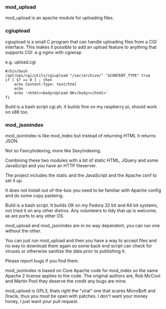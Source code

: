 ### mod_upload

mod_upload is an apache module for uploading files.

### cgiupload

cgiupload is a small C program that can handle uploading files from a CGI interface.
This makes it possible to add an upload feature to anything that supports CGI .e.g nginx with cgiwrap

e.g.  upload.cgi

    #/bin/bash
    /opt/ops/cgi/utils/cgiupload "/var/archive/" "$CONTENT_TYPE" true
    if [ $? == 0 ] ; then  
        echo Content-Type: text/html
        echo
        echo '<html><body>Upload OK</body></html>'
    fi

Build is a bash script cgi.sh, it builds fine on my raspberry pi, should work on x86 too.

### mod_jsonindex

mod_jsonindex is like mod_index but instead of returning HTML it returns JSON.

Not so FancyIndexing, more like SexyIndexing.

Combining these two modules with a bit of static HTML, JQuery and some JavaScript and you have an HTTP fileserver.

The project includes the static and the JavaScript and the Apache conf to set it up.

It does not install out of-the-box you need to be familiar with Apache config and do some copy pasteing.

Build is a bash script. It builds OK on my Fedora 32 bit and 64 bit systems, not tried it on any other distros.  Any volunteers to tidy that up is welcome, as are ports to any other OS.

mod_upload and mod_jsonindex are in no way dependent, you can run one without the other.

You can just run mod_upload and then you have a way to accept files and no way to download them again so some back end script can check for viruses or otherwise sanitize the data prior to publishing it.


Please report bugs if you find them.

mod_jsonindex is based on Core Apache code for mod_index so the same Apache 2 license applies to the code.
The original authors are, Rob McCool and Martin Pool they deserve the credit any bugs are mine.

mod_upload is GPL3, thats right the "viral" one that scares Micro$oft and 0racle, thus you must be open 
with patches.  I don't want your money honey, I just want your pull request.

